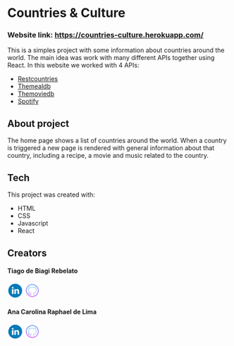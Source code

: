 # Countries & Culture

### Website link: https://countries-culture.herokuapp.com/

This is a simples project with some information about countries around the world. The main idea was work with many different APIs together using React. In this website we worked with 4 APIs:

- [Restcountries](https://restcountries.eu/)
- [Themealdb](https://www.themealdb.com/api.php)
- [Themoviedb](https://developers.themoviedb.org/3/getting-started/introduction)
- [Spotify](https://developer.spotify.com/documentation/web-api/)

## About project

The home page shows a list of countries around the world. 
When a country is triggered a new page is rendered with general information about that country, including a recipe, a movie and music related to the country.

## Tech

This project was created with:

- HTML
- CSS
- Javascript
- React

## Creators
#### Tiago de Biagi Rebelato
[![Linkedin](./src/img/linkedin4.png)](https://www.linkedin.com/in/tiago-rebelato-076808209/)
[![Github](./src/img/GitHub-Logo.png)](https://github.com/tiago-br)

#### Ana Carolina Raphael de Lima
[![Linkedin](./src/img/linkedin4.png)](https://www.linkedin.com/in/anacarolinardel/)
[![Github](./src/img/GitHub-Logo.png)](https://github.com/AnaCRDEL)

